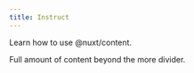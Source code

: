 ```yaml
---
title: Instruct
---
```


Learn how to use @nuxt/content.
<!--more-->

Full amount of content beyond the more divider.